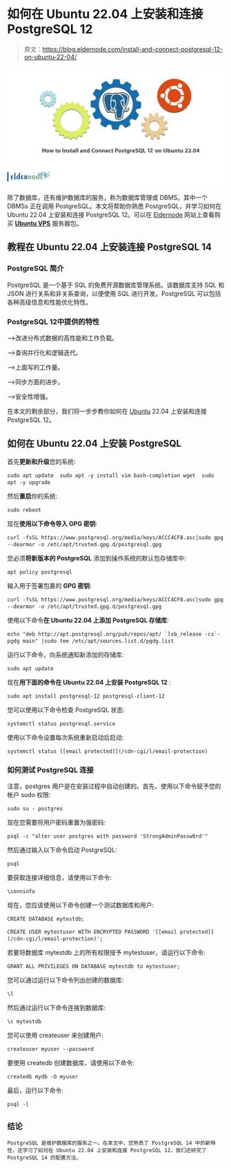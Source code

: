 # 如何在 Ubuntu 22.04 上安装和连接 PostgreSQL 12

> 原文：<https://blog.eldernode.com/install-and-connect-postgresql-12-on-ubuntu-22-04/>

![How-to-Install-and-Connect-PostgreSQL12-on-Ubuntu-22.04-2](img/fe71a9cd20bf0b9eb7bfe29bbff82b4a.png)

除了数据库，还有维护数据库的服务，称为数据库管理或 DBMS。其中一个 DBMSs 正在调用 PostgreSQL。本文将帮助你熟悉 PostgreSQL，并学习如何在 Ubuntu 22.04 上安装和连接 PostgreSQL 12。可以在 [Eldernode](https://eldernode.com/) 网站上查看购买 [**Ubuntu VPS**](https://eldernode.com/ubuntu-vps/) 服务器包。

## **教程在 Ubuntu 22.04 上安装连接 PostgreSQL 14**

### **PostgreSQL 简介**

PostgreSQL 是一个基于 SQL 的免费开源数据库管理系统。该数据库支持 SQL 和 JSON 进行关系和非关系查询，以便使用 SQL 进行开发。PostgreSQL 可以包括各种高级信息和性能优化特性。

### **PostgreSQL 12**中提供的特性

–>改进分布式数据的高性能和工作负载。

–>查询并行化和逻辑迭代。

–>上面写的工作量。

–>同步方面的进步。

–>安全性增强。

在本文的剩余部分，我们将一步步教你如何在 [Ubuntu](https://blog.eldernode.com/tag/ubuntu/) 22.04 上安装和连接 PostgreSQL 12。

## **如何在 Ubuntu 22.04 上安装 PostgreSQL**

首先**更新和升级**您的系统:

```
sudo apt update  sudo apt -y install vim bash-completion wget  sudo apt -y upgrade
```

然后**重启**你的系统:

```
sudo reboot
```

现在**使用以下命令导入 GPG 密钥**:

```
curl -fsSL https://www.postgresql.org/media/keys/ACCC4CF8.asc|sudo gpg --dearmor -o /etc/apt/trusted.gpg.d/postgresql.gpg
```

您必须**将新版本的 PostgreSQL** 添加到操作系统的默认包存储库中:

```
apt policy postgresql
```

输入用于签署包裹的 **GPG 密钥**:

```
curl -fsSL https://www.postgresql.org/media/keys/ACCC4CF8.asc|sudo gpg --dearmor -o /etc/apt/trusted.gpg.d/postgresql.gpg
```

使用以下命令**在 Ubuntu 22.04 上添加 PostgreSQL 存储库**:

```
echo "deb http://apt.postgresql.org/pub/repos/apt/ `lsb_release -cs`-pgdg main" |sudo tee /etc/apt/sources.list.d/pgdg.list
```

运行以下命令，向系统通知新添加的存储库:

```
sudo apt update
```

现在**用下面的命令在 Ubuntu 22.04 上安装 PostgreSQL 12** :

```
sudo apt install postgresql-12 postgresql-client-12
```

您可以使用以下命令检查 PostgreSQL 状态:

```
systemctl status postgresql.service
```

使用以下命令设置每次系统重新启动后启动:

```
systemctl status [[email protected]](/cdn-cgi/l/email-protection)
```

### **如何测试 PostgreSQL 连接**

注意，postgres 用户是在安装过程中自动创建的。首先，使用以下命令赋予您的帐户 sudo 权限:

```
sudo su - postgres 
```

现在您需要将用户密码重置为强密码:

```
psql -c "alter user postgres with password 'StrongAdminPassw0rd'"
```

然后通过输入以下命令启动 PostgreSQL:

```
psql 
```

要获取连接详细信息，请使用以下命令:

```
\conninfo
```

现在，您应该使用以下命令创建一个测试数据库和用户:

```
CREATE DATABASE mytestdb;
```

```
CREATE USER mytestuser WITH ENCRYPTED PASSWORD '[[email protected]](/cdn-cgi/l/email-protection)';
```

若要将数据库 mytestdb 上的所有权限授予 mytestuser，请运行以下命令:

```
GRANT ALL PRIVILEGES ON DATABASE mytestdb to mytestuser;
```

您可以通过运行以下命令列出创建的数据库:

```
\l
```

然后通过运行以下命令连接到数据库:

```
\c mytestdb
```

您可以使用 createuser 来创建用户:

```
createuser myuser --password
```

要使用 createdb 创建数据库，请使用以下命令:

```
createdb mydb -O myuser
```

最后，运行以下命令:

```
psql -l
```

## `结论`

`PostgreSQL 是维护数据库的服务之一。在本文中，您熟悉了 PostgreSQL 14 中的新特性，还学习了如何在 Ubuntu 22.04 上安装和连接 PostgreSQL 12，我们还研究了 PostgreSQL 14 的配置方法。`
